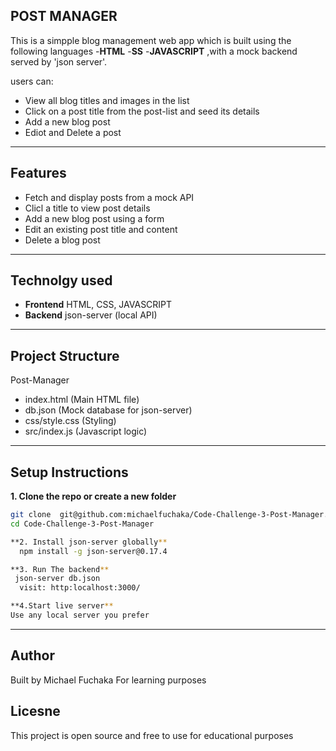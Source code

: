 ## POST MANAGER

This is a simpple blog management web app which is built using the following languages
 -**HTML**
 -**SS**
 -**JAVASCRIPT** ,with a mock backend served by 'json server'.

users can:
- View all blog titles and images in the list
- Click on  a post title from the post-list and seed its  details
- Add a new blog post
- Ediot and Delete a post

---

## Features 
- Fetch and display posts from a mock API
- Clicl a title to view post details
- Add a new blog post using a form
- Edit an existing post title and content
- Delete a blog post

---

## Technolgy used
- **Frontend** HTML, CSS, JAVASCRIPT
- **Backend** json-server (local API)

---

## Project Structure
 Post-Manager
 - index.html  (Main HTML file)
 - db.json  (Mock database for json-server)
 - css/style.css (Styling)
 - src/index.js (Javascript logic)

 ---
 ## Setup Instructions
 **1. Clone the repo or create a new folder**
  
  ```bash
  git clone  git@github.com:michaelfuchaka/Code-Challenge-3-Post-Manager.git
  cd Code-Challenge-3-Post-Manager

  **2. Install json-server globally**
    npm install -g json-server@0.17.4

  **3. Run The backend**
   json-server db.json
    visit: http:localhost:3000/

  **4.Start live server**
 Use any local server you prefer  
  ```

 ---

 ## Author
 Built by Michael Fuchaka
 For learning purposes

## Licesne     
This project is open source and free to use for educational purposes